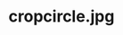 ---
title: cropcircle.jpg
permalink: /assets/files/name:cropcircle/type:image-jpg/
layout: image
link: https://commons.wikimedia.org/wiki/File:Lucy_Pringle_Aerial_Shot_of_Pi_Crop_Circle_-_panoramio.jpg
src: /assets/images/cropcircle.jpg
licence: CC v3 Attribution
by: sirk_nala
---